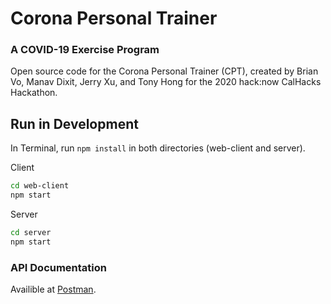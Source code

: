 # Corona Personal Trainer
### A COVID-19 Exercise Program
Open source code for the Corona Personal Trainer (CPT), created by Brian Vo, Manav Dixit, Jerry Xu, and Tony Hong for the 2020 hack:now CalHacks Hackathon.

## Run in Development
In Terminal, run `npm install` in both directories (web-client and server).

Client
```bash
cd web-client
npm start
```

Server
```bash
cd server
npm start
```

### API Documentation
Availible at [Postman](https://documenter.getpostman.com/view/11177555/SzfB1SxW?version=latest).
